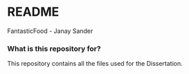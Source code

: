 # README #

FantasticFood - Janay Sander

### What is this repository for? ###

This repository contains all the files used for the Dissertation.